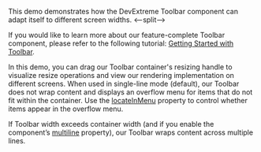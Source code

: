 This demo demonstrates how the DevExtreme Toolbar component can adapt itself to different screen widths.
<--split-->

If you would like to learn more about our feature-complete Toolbar component, please refer to the following tutorial: [Getting Started with Toolbar](/Documentation/Guide/UI_Components/Toolbar/Getting_Started_with_Toolbar/). 

In this demo, you can drag our Toolbar container's resizing handle to visualize resize operations and view our rendering implementation on different screens. When used in single-line mode (default), our Toolbar does not wrap content and displays an overflow menu for items that do not fit within the container. Use the [locateInMenu](/Documentation/ApiReference/UI_Components/dxToolbar/Configuration/items/#locateInMenu) property to control whether items appear in the overflow menu.

If Toolbar width exceeds container width (and if you enable the component’s [multiline](/Documentation/ApiReference/UI_Components/dxToolbar/Configuration/#multiline) property), our Toolbar wraps content across multiple lines.